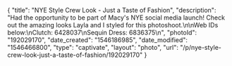 {
    "title": "NYE Style Crew Look - Just a Taste of Fashion",
    "description": "Had the opportunity to be part of Macy's NYE social media launch! Check out the amazing looks Layla and I styled for this photoshoot.\n\nWeb IDs below:\nClutch: 6428037\nSequin Dress: 6836375\n",
    "photoId": "192029170",
    "date_created": "1546186985",
    "date_modified": "1546466800",
    "type": "captivate",
    "layout": "photo",
    "url": "\/p\/nye-style-crew-look-just-a-taste-of-fashion\/192029170"
}